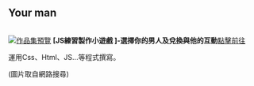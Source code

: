 ## Your man
######

[![作品集預覽](https://chu000.github.io/JS-YourManGame/img/lovemain.jpg)](https://chu000.github.io/JS-YourManGame/home.html)
**[JS練習製作小遊戲 ]-選擇你的男人及兌換與他的互動**[點擊前往](https://chu000.github.io/JS-YourManGame/home.html) 


運用Css、Html、JS...等程式撰寫。



(圖片取自網路搜尋)


